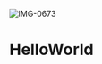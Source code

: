 ![IMG-0673](https://user-images.githubusercontent.com/54032902/130998084-ab1ef90b-6286-42b0-a124-798c9f287243.jpg)
# HelloWorld
